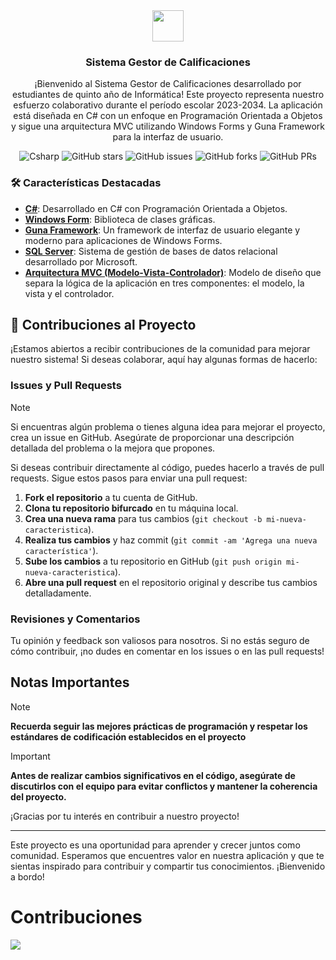 <div align="center">
<img src="https://avatars.githubusercontent.com/u/146970277?s=200&v=4" height="50px" width="auto" /> 
<h3>
 Sistema Gestor de Calificaciones
</h3>
<p>¡Bienvenido al Sistema Gestor de Calificaciones desarrollado por estudiantes de quinto año de Informática! Este proyecto representa nuestro esfuerzo colaborativo durante el período escolar 2023-2034. La aplicación está diseñada en C# con un enfoque en Programación Orientada a Objetos y sigue una arquitectura MVC utilizando Windows Forms y Guna Framework para la interfaz de usuario.</p>
</div>

<p></p>

<div align="center">

![Csharp](https://img.shields.io/badge/Csharp-purple?logo=csharp&logoColor=fff&style=flat)
![GitHub stars](https://img.shields.io/github/stars/pomaray/5to_23-24_sistema-gestor-calificacion)
![GitHub issues](https://img.shields.io/github/issues/pomaray/5to_23-24_sistema-gestor-calificacion)
![GitHub forks](https://img.shields.io/github/forks/pomaray/5to_23-24_sistema-gestor-calificacion)
![GitHub PRs](https://img.shields.io/github/issues-pr/pomaray/5to_23-24_sistema-gestor-calificacion)

</div>

### 🛠️ Características Destacadas

- [**C#**](https://astro.build/): Desarrollado en C# con Programación Orientada a Objetos.
- [**Windows Form**](https://learn.microsoft.com/en-us/dotnet/desktop/winforms/overview/?view=netdesktop-8.0): Biblioteca de clases gráficas.
- [**Guna Framework**](https://gunaframework.com/): Un framework de interfaz de usuario elegante y moderno para aplicaciones de Windows Forms.
- [**SQL Server**](https://www.microsoft.com/en-us/sql-server): Sistema de gestión de bases de datos relacional desarrollado por Microsoft.
- [**Arquitectura MVC (Modelo-Vista-Controlador)**](https://fontsource.org/): Modelo de diseño que separa la lógica de la aplicación en tres componentes: el modelo, la vista y el controlador.

## 🚀 Contribuciones al Proyecto

¡Estamos abiertos a recibir contribuciones de la comunidad para mejorar nuestro sistema! Si deseas colaborar, aquí hay algunas formas de hacerlo:

### Issues y Pull Requests

>[!note]
>Si encuentras algún problema o tienes alguna idea para mejorar el proyecto, crea un issue en GitHub. Asegúrate de proporcionar una descripción detallada del problema o la mejora que propones.

Si deseas contribuir directamente al código, puedes hacerlo a través de pull requests. Sigue estos pasos para enviar una pull request:

1. **Fork el repositorio** a tu cuenta de GitHub.
2. **Clona tu repositorio bifurcado** en tu máquina local.
3. **Crea una nueva rama** para tus cambios (`git checkout -b mi-nueva-caracteristica`).
4. **Realiza tus cambios** y haz commit (`git commit -am 'Agrega una nueva característica'`).
5. **Sube los cambios** a tu repositorio en GitHub (`git push origin mi-nueva-caracteristica`).
6. **Abre una pull request** en el repositorio original y describe tus cambios detalladamente.

### Revisiones y Comentarios

Tu opinión y feedback son valiosos para nosotros. Si no estás seguro de cómo contribuir, ¡no dudes en comentar en los issues o en las pull requests!

## Notas Importantes

>[!note]
>**Recuerda seguir las mejores prácticas de programación y respetar los estándares de codificación establecidos en el proyecto**

>[!important]
>**Antes de realizar cambios significativos en el código, asegúrate de discutirlos con el equipo para evitar conflictos y mantener la coherencia del proyecto.**

¡Gracias por tu interés en contribuir a nuestro proyecto!

---

Este proyecto es una oportunidad para aprender y crecer juntos como comunidad. Esperamos que encuentres valor en nuestra aplicación y que te sientas inspirado para contribuir y compartir tus conocimientos. ¡Bienvenido a bordo!

<h1> Contribuciones </h1>
<a href="https://github.com/pomaray/5to_23-24_sistema-gestor-calificacion/graphs/contributors">
  <img src="https://contrib.rocks/image?repo=pomaray/5to_23-24_sistema-gestor-calificacion" />
</a>
